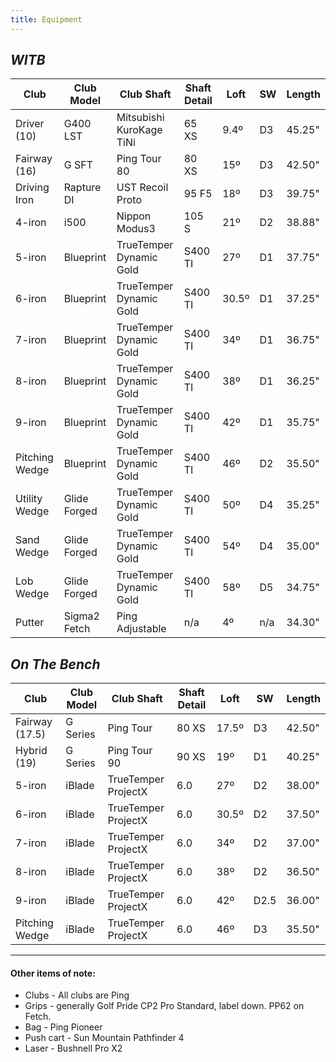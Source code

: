 ```yaml
---
title: Equipment
---
```


## _WITB_

| Club           | Club Model   | Club Shaft               | Shaft Detail | Loft  | SW  | Length |
| -------------- | ------------ | ------------------------ | ------------ | ----- | --- | ------ |
| Driver (10)    | G400 LST     | Mitsubishi KuroKage TiNi | 65 XS        | 9.4º  | D3  | 45.25" |
| Fairway (16)   | G SFT        | Ping Tour 80             | 80 XS        | 15º   | D3  | 42.50" |
| Driving Iron   | Rapture DI   | UST Recoil Proto         | 95 F5        | 18º   | D3  | 39.75" |
| 4-iron         | i500         | Nippon Modus3            | 105 S        | 21º   | D2  | 38.88" |
| 5-iron         | Blueprint    | TrueTemper Dynamic Gold  | S400 TI      | 27º   | D1  | 37.75" |
| 6-iron         | Blueprint    | TrueTemper Dynamic Gold  | S400 TI      | 30.5º | D1  | 37.25" |
| 7-iron         | Blueprint    | TrueTemper Dynamic Gold  | S400 TI      | 34º   | D1  | 36.75" |
| 8-iron         | Blueprint    | TrueTemper Dynamic Gold  | S400 TI      | 38º   | D1  | 36.25" |
| 9-iron         | Blueprint    | TrueTemper Dynamic Gold  | S400 TI      | 42º   | D1  | 35.75" |
| Pitching Wedge | Blueprint    | TrueTemper Dynamic Gold  | S400 TI      | 46º   | D2  | 35.50" |
| Utility Wedge  | Glide Forged | TrueTemper Dynamic Gold  | S400 TI      | 50º   | D4  | 35.25" |
| Sand Wedge     | Glide Forged | TrueTemper Dynamic Gold  | S400 TI      | 54º   | D4  | 35.00" |
| Lob Wedge      | Glide Forged | TrueTemper Dynamic Gold  | S400 TI      | 58º   | D5  | 34.75" |
| Putter         | Sigma2 Fetch | Ping Adjustable          | n/a          | 4º    | n/a | 34.30" |


## _On The Bench_

| Club           | Club Model   | Club Shaft               | Shaft Detail | Loft | SW  | Length |
| -------------- | ------------ | ------------------------ | ------------ | ---- | --- | ------ |
| Fairway (17.5) | G Series     | Ping Tour                | 80 XS        | 17.5º| D3  | 42.50" |
| Hybrid (19)    | G Series     | Ping Tour 90             | 90 XS        | 19º  | D1  | 40.25" |
| 5-iron         | iBlade       | TrueTemper ProjectX      | 6.0          | 27º  | D2  | 38.00" |
| 6-iron         | iBlade       | TrueTemper ProjectX      | 6.0          | 30.5º| D2  | 37.50" |
| 7-iron         | iBlade       | TrueTemper ProjectX      | 6.0          | 34º  | D2  | 37.00" |
| 8-iron         | iBlade       | TrueTemper ProjectX      | 6.0          | 38º  | D2  | 36.50" |
| 9-iron         | iBlade       | TrueTemper ProjectX      | 6.0          | 42º  | D2.5| 36.00" |
| Pitching Wedge | iBlade       | TrueTemper ProjectX      | 6.0          | 46º  | D3  | 35.50" |

---

#### Other items of note:

* Clubs - All clubs are Ping
* Grips - generally Golf Pride CP2 Pro Standard, label down. PP62 on Fetch.
* Bag - Ping Pioneer
* Push cart - Sun Mountain Pathfinder 4
* Laser - Bushnell Pro X2
